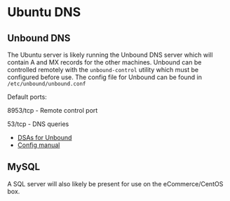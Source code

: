 # Ubuntu DNS

## Unbound DNS

The Ubuntu server is likely running the Unbound DNS server which will contain A and MX records for the other machines. 
Unbound can be controlled remotely with the `unbound-control` utility which must be configured before use. 
The config file for Unbound can be found in `/etc/unbound/unbound.conf`

Default ports:

8953/tcp - Remote control port

53/tcp - DNS queries

* [DSAs for Unbound](https://security-tracker.debian.org/tracker/source-package/unbound)
* [Config manual](https://manpages.ubuntu.com/manpages/precise/man5/unbound.conf.5.html)

## MySQL

A SQL server will also likely be present for use on the eCommerce/CentOS box. 
